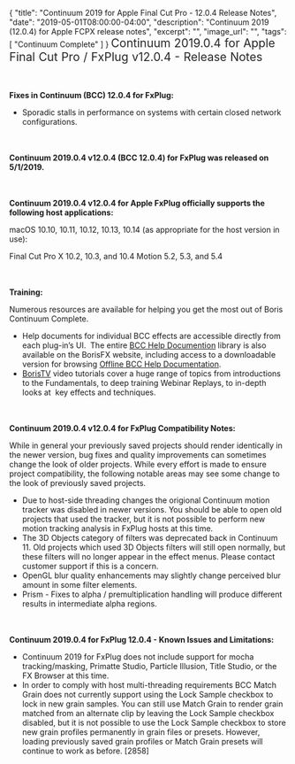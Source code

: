 {
  "title": "Continuum 2019 for Apple Final Cut Pro - 12.0.4 Release Notes",
  "date": "2019-05-01T08:00:00-04:00",
  "description": "Continuum 2019 (12.0.4) for Apple FCPX release notes",
  "excerpt": "",
  "image_url": "",
  "tags": [
    "Continuum Complete"
  ]
}
<span style="color: rgb(40, 40, 40); font-size: 1.5em; word-spacing: 0.5px;">Continuum 2019.0.4 for Apple Final Cut Pro / FxPlug v12.0.4  - Release Notes</span>

<span style="font-size: 1rem;"> </span>

**Fixes in Continuum (BCC) 12.0.4 for FxPlug:**

* Sporadic stalls in performance on systems with certain closed network configurations.

<span style="font-size: 1rem;"> </span>

**Continuum 2019.0.4 v12.0.4 (BCC 12.0.4) for FxPlug was released on 5/1/2019.**

<span style="font-size: 1rem;"> </span>

**Continuum 2019.0.4 v12.0.4 for Apple FxPlug officially supports the following host applications:**

macOS 10.10, 10.11, 10.12, 10.13, 10.14 (as appropriate for the host version in use):

Final Cut Pro X 10.2, 10.3, and 10.4
Motion 5.2, 5.3, and 5.4

<span style="font-size: 1rem;"> </span>

**Training:**

Numerous resources are available for helping you get the most out of Boris Continuum Complete.

* Help documents for individual BCC effects are accessible directly from each plug-in’s UI.  The entire [BCC Help Documention](/documentation/continuum/bcc-user-guide/ "BCC Help Documentation") library is also available on the BorisFX website, including access to a downloadable version for browsing [Offline BCC Help Documentation](https://cdn.borisfx.com/borisfx/store/BCC2019Documentation.zip "Offline Downloadable BCC Help Documentation").
* [BorisTV](/videos/) video tutorials cover a huge range of topics from introductions to the Fundamentals, to deep training Webinar Replays, to in-depth looks at  key effects and techniques.

<span style="font-size: 1rem;"> </span>

**Continuum 2019.0.4 v12.0.4 for FxPlug Compatibility Notes:**

While in general your previously saved projects should render identically in the newer version, bug fixes and quality improvements can sometimes change the look of older projects. While every effort is made to ensure project compatibility, the following notable areas may see some change to the look of previously saved projects.

* Due to host-side threading changes the origional Continuum motion tracker was disabled in newer versions.  You should be able to open old projects that used the tracker, but it is not possible to perform new motion tracking analysis in FxPlug hosts at this time.
* The 3D Objects category of filters was deprecated back in Continuum 11. Old projects which used 3D Objects filters will still open normally, but these filters will no longer appear in the effect menus. Please contact customer support if this is a concern.
* OpenGL blur quality enhancements may slightly change perceived blur amount in some filter elements.
* Prism - Fixes to alpha / premultiplication handling will produce different results in intermediate alpha regions.

<span style="font-size: 1rem;"> </span>

**Continuum 2019.0.4 for FxPlug 12.0.4 - Known Issues and Limitations:**

* Continuum 2019 for FxPlug does not include support for mocha tracking/masking, Primatte Studio, Particle Illusion, Title Studio, or the FX Browser at this time.
* In order to comply with host multi-threading requirements BCC Match Grain does not currently support using the Lock Sample checkbox to lock in new grain samples. You can still use Match Grain to render grain matched from an alternate clip by leaving the Lock Sample checkbox disabled, but it is not possible to use the Lock Sample checkbox to store new grain profiles permanently in grain files or presets. However, loading previously saved grain profiles or Match Grain presets will continue to work as before. \[2858\]

<div id="ext-gen9245"> </div>